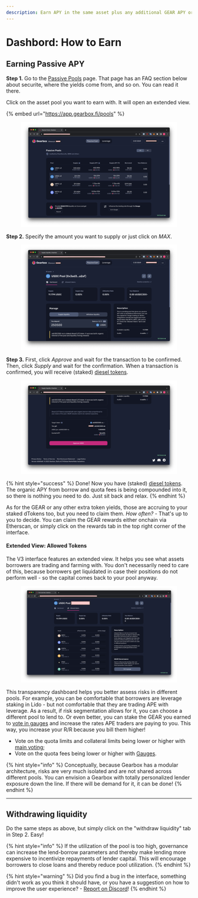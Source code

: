 ```yaml
---
description: Earn APY in the same asset plus any additional GEAR APY or even other tokens.
---
```


# Dashbord: How to Earn

## Earning Passive APY

**Step 1.** Go to the [Passive Pools](https://app.gearbox.fi/pools) page. That page has an FAQ section below about securite, where the yields come from, and so on. You can read it there.

Click on the asset pool you want to earn with. It will open an extended view.

{% embed url="https://app.gearbox.fi/pools" %}

<figure><img src="../.gitbook/assets/Gearbox Lending Dashboard (1).png" alt=""><figcaption></figcaption></figure>

**Step 2.** Specify the amount you want to supply or just click on _MAX_.

<figure><img src="../.gitbook/assets/Gearbox Lending Window.png" alt=""><figcaption></figcaption></figure>

**Step 3.** First, click _Approve_ and wait for the transaction to be confirmed. Then, click _Supply_ and wait for the confirmation. When a transaction is confirmed, you will receive (staked) [diesel tokens](pools-and-apy/#what-is-diesel-token).&#x20;

<figure><img src="../.gitbook/assets/Gearbox Passive Lending.png" alt=""><figcaption></figcaption></figure>

{% hint style="success" %}
Done! Now you have (staked) [diesel tokens](pools-and-apy/#what-is-diesel-token). The organic APY from borrow and quota fees is being compounded into it, so there is nothing you need to do. Just sit back and relax.&#x20;
{% endhint %}

As for the GEAR or any other extra token yields, those are accruing to your staked dTokens too, but you need to claim them. _How often?_ - That's up to you to decide. You can claim the GEAR rewards either onchain via Etherscan, or simply click on the rewards tab in the top right corner of the interface.

#### Extended View: Allowed Tokens

The V3 interface features an extended view. It helps you see what assets borrowers are trading and farming with. You don't necessarily need to care of this, because borrowers get liquidated in case their positions do not perform well - so the capital comes back to your pool anyway.

<figure><img src="../.gitbook/assets/GEAR Gauge Passive Pool.png" alt=""><figcaption></figcaption></figure>

This transparency dashboard helps you better assess risks in different pools. For example, you can be comfortable that borrowers are leverage staking in Lido - but not comfortable that they are trading APE with leverage. As a result, if risk segmentation allows for it, you can choose a different pool to lend to. Or even better, you can stake the GEAR you earned to [vote in gauges](../governance/quotas-and-gauges.md) and increase the rates APE traders are paying to you. This way, you increase your R/R because you bill them higher!

* Vote on the quota limits and collateral limits being lower or higher with [main voting](../governance/setup/);
* Vote on the quota fees being lower or higher with [Gauges](../governance/quotas-and-gauges.md).

{% hint style="info" %}
Conceptually, because Gearbox has a modular architecture, risks are very much isolated and are not shared across different pools. You can envision a Gearbox with totally personalized lender exposure down the line. If there will be demand for it, it can be done!
{% endhint %}

***

## Withdrawing liquidity

Do the same steps as above, but simply click on the "withdraw liquidity" tab in Step 2. Easy!

{% hint style="info" %}
If the utilization of the pool is too high, governance can increase the lend-borrow parameters and thereby make lending more expensive to incentivize repayments of lender capital. This will encourage borrowers to close loans and thereby reduce pool utilization.
{% endhint %}

{% hint style="warning" %}
Did you find a bug in the interface, something didn't work as you think it should have, or you have a suggestion on how to improve the user experience? - [Report on Discord](https://discord.gg/gearbox)!
{% endhint %}

